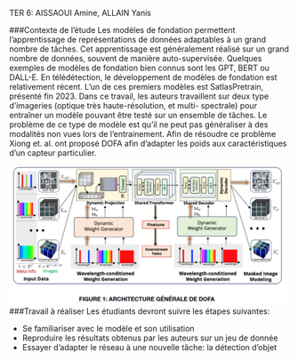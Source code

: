 TER 6: AISSAOUI Amine, ALLAIN Yanis

###Contexte de l’étude
Les modèles de fondation permettent l’apprentissage de représentations de données
adaptables à un grand nombre de tâches. Cet apprentissage est généralement réalisé sur
un grand nombre de données, souvent de manière auto-supervisée. Quelques exemples
de modèles de fondation bien connus sont les GPT, BERT ou DALL-E.
En télédétection, le développement de modèles de fondation est relativement récent. L’un
de ces premiers modèles est SatlasPretrain, présenté fin 2023. Dans ce travail, les
auteurs travaillent sur deux type d’imageries (optique très haute-résolution, et multi-
spectrale) pour entraîner un modèle pouvant être testé sur un ensemble de tâches. Le
problème de ce type de modèle est qu’il ne peut pas généraliser à des modalités non
vues lors de l’entrainement. Afin de résoudre ce problème Xiong et. al. ont proposé DOFA
afin d’adapter les poids aux caractéristiques d’un capteur particulier.

![ArchiDOFA](assets/archigenerale.png)
###Travail à réaliser
Les étudiants devront suivre les étapes suivantes:
- Se familiariser avec le modèle et son utilisation
- Reproduire les résultats obtenus par les auteurs sur un jeu de donnée 
- Essayer d’adapter le réseau à une nouvelle tâche: la détection d’objet


